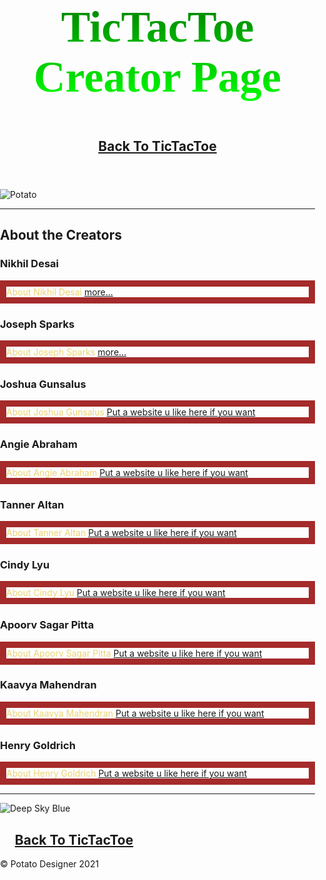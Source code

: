 <!DOCTYPE html>
<html lang="en">
  
<head>
    <meta charset="UTF-8">
    <meta name="viewport" content=
        "width=device-width, initial-scale=1.0">
    <title>Text Color Animation</title>
    <style>
        body {
            margin: 0;
            padding: 0;
        }
        h2 {
            font-size: 5em;
            font-family: serif;
            color: transparent;
            text-align: center;
            animation: effect 2s linear infinite;
            \ 
        }
        @keyframes effect {
            0% {
                background: linear-gradient(
                        #008000, #00FF00);
                -webkit-background-clip: text;
            }
            100% {
                background: linear-gradient(
                        #3CE7D7, #000FFF);
                -webkit-background-clip: text;
            }
        }
    </style>
</head>
  
<body>
    <div>
        <h2>TicTacToe Creator Page</h2>
    </div>
</body>
  
</html>
<div class="line"></div>
<div class="wrapper">
  <header role="banner">
    <nav role="navigation">
      <h1><a href="#">Back To TicTacToe</a></h1>
    </nav>
  </header>
  <main role="main">
    <section class="sec-intro" role="section">
      <img src="https://th.bing.com/th/id/R.e06400232552ee84d5105f84cf72ef3c?rik=0Z7mradfJTLE6g&riu=http%3a%2f%2fcdn.iwastesomuchtime.com%2f4212013032984.gif&ehk=xMPFlVN7kw0F1wFsLo0p11E2690o%2fm3MVCRXP5Yf77s%3d&risl=&pid=ImgRaw" alt="Potato" /> 
    </section>
    <section class="sec-events" role="section">
      <hr />
      <h1>About the Creators</h1>
      <article>
        <h1>Nikhil Desai</h1>
        <p style="color:#ECD574;border-width:10px;border-style:solid;border-color:brown;"> About Nikhil Desai
        <a class="https://en.wikipedia.org/wiki/Genetically_modified_potato" href="#">more...</a> </p> 
      </article>
      <article>
        <h1>Joseph Sparks</h1>
        <p style="color:#ECD574;border-width:10px;border-style:solid;border-color:brown;"> About Joseph Sparks
        <a class="https://www.farming-machine.com/agricultural-machinery/potato-harvester/" href="#">more...</a> </p>
      </article>
      <article>
        <h1>Joshua Gunsalus</h1>
        <p style="color:#ECD574;border-width:10px;border-style:solid;border-color:brown;"> About Joshua Gunsalus 
        <a class="https://en.wikipedia.org/wiki/Genetically_modified_potato" href="#">Put a website u like here if you want</a> </p> 
      </article>
      <article>
        <h1>Angie Abraham</h1>
        <p style="color:#ECD574;border-width:10px;border-style:solid;border-color:brown;"> About Angie Abraham
        <a class="https://www.farming-machine.com/agricultural-machinery/potato-harvester/" href="#">Put a website u like here if you want</a> </p>
      </article>
      <article>
        <h1>Tanner Altan</h1>
        <p style="color:#ECD574;border-width:10px;border-style:solid;border-color:brown;"> About Tanner Altan
        <a class="https://en.wikipedia.org/wiki/Genetically_modified_potato" href="#">Put a website u like here if you want</a> </p> 
      </article>
      <article>
        <h1>Cindy Lyu</h1>
        <p style="color:#ECD574;border-width:10px;border-style:solid;border-color:brown;"> About Cindy Lyu
        <a class="https://www.farming-machine.com/agricultural-machinery/potato-harvester/" href="#">Put a website u like here if you want</a> </p>
      </article>
      <article>
        <h1>Apoorv Sagar Pitta</h1>
        <p style="color:#ECD574;border-width:10px;border-style:solid;border-color:brown;"> About Apoorv Sagar Pitta
        <a class="https://en.wikipedia.org/wiki/Genetically_modified_potato" href="#">Put a website u like here if you want</a> </p> 
      </article>
      <article>
        <h1>Kaavya Mahendran</h1>
        <p style="color:#ECD574;border-width:10px;border-style:solid;border-color:brown;"> About Kaavya Mahendran
        <a class="https://www.farming-machine.com/agricultural-machinery/potato-harvester/" href="#">Put a website u like here if you want</a> </p>
      </article>
      <article>
        <h1>Henry Goldrich</h1>
        <p style="color:#ECD574;border-width:10px;border-style:solid;border-color:brown;"> About Henry Goldrich
        <a class="https://www.farming-machine.com/agricultural-machinery/potato-harvester/" href="#">Put a website u like here if you want</a> </p>
      </article>
    </section>
    <section class="sec-partners" role="section">
      <hr />
      <div class="row">
        <div class="logo-container">
          <img src="https://wallpapercave.com/wp/7VxoEfV.jpg" alt="Deep Sky Blue" />
        </div>
      </div>
    </section>

  </main>
</div>
<footer>
  <nav role="navigation">
    <ul class="nav-ul">
    <h1>
        <a class=LinkFortictactoewebsitehere href="#">Back To TicTacToe</a>
        </h1>
    </ul>
  </nav>
  <p class="copy">&copy; Potato Designer 2021</p>
</footer>
<div class="line"></div>